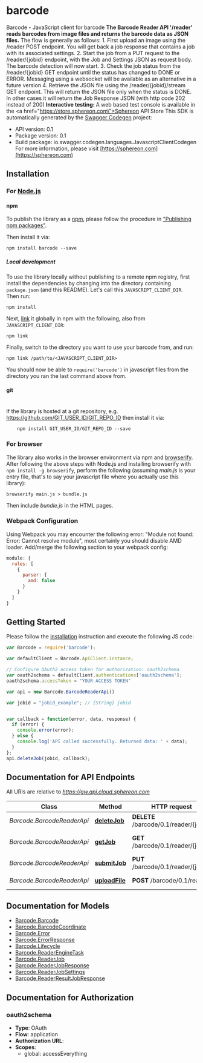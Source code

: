 # barcode

Barcode - JavaScript client for barcode
<b>The Barcode Reader API '/reader' reads barcodes from image files and returns the barcode data as JSON files.</b>    The flow is generally as follows:  1. First upload an image using the /reader POST endpoint. You will get back a job response that contains a job with its associated settings.  2. Start the job from a PUT request to the /reader/{jobid} endpoint, with the Job and Settings JSON as request body. The barcode detection will now start.  3. Check the job status from the /reader/{jobid} GET endpoint until the status has changed to DONE or ERROR. Messaging using a websocket will be available as an alternative in a future version  4. Retrieve the JSON file using the /reader/{jobid}/stream GET endpoint. This will return the JSON file only when the status is DONE. In other cases it will return the Job Response JSON (with http code 202 instead of 200)      <b>Interactive testing: </b>A web based test console is available in the <a href=\"https://store.sphereon.com\">Sphereon API Store</a>
This SDK is automatically generated by the [Swagger Codegen](https://github.com/swagger-api/swagger-codegen) project:

- API version: 0.1
- Package version: 0.1
- Build package: io.swagger.codegen.languages.JavascriptClientCodegen
For more information, please visit [https://sphereon.com](https://sphereon.com)

## Installation

### For [Node.js](https://nodejs.org/)

#### npm

To publish the library as a [npm](https://www.npmjs.com/),
please follow the procedure in ["Publishing npm packages"](https://docs.npmjs.com/getting-started/publishing-npm-packages).

Then install it via:

```shell
npm install barcode --save
```

##### Local development

To use the library locally without publishing to a remote npm registry, first install the dependencies by changing 
into the directory containing `package.json` (and this README). Let's call this `JAVASCRIPT_CLIENT_DIR`. Then run:

```shell
npm install
```

Next, [link](https://docs.npmjs.com/cli/link) it globally in npm with the following, also from `JAVASCRIPT_CLIENT_DIR`:

```shell
npm link
```

Finally, switch to the directory you want to use your barcode from, and run:

```shell
npm link /path/to/<JAVASCRIPT_CLIENT_DIR>
```

You should now be able to `require('barcode')` in javascript files from the directory you ran the last 
command above from.

#### git
#
If the library is hosted at a git repository, e.g.
https://github.com/GIT_USER_ID/GIT_REPO_ID
then install it via:

```shell
    npm install GIT_USER_ID/GIT_REPO_ID --save
```

### For browser

The library also works in the browser environment via npm and [browserify](http://browserify.org/). After following
the above steps with Node.js and installing browserify with `npm install -g browserify`,
perform the following (assuming *main.js* is your entry file, that's to say your javascript file where you actually 
use this library):

```shell
browserify main.js > bundle.js
```

Then include *bundle.js* in the HTML pages.

### Webpack Configuration

Using Webpack you may encounter the following error: "Module not found: Error:
Cannot resolve module", most certainly you should disable AMD loader. Add/merge
the following section to your webpack config:

```javascript
module: {
  rules: [
    {
      parser: {
        amd: false
      }
    }
  ]
}
```

## Getting Started

Please follow the [installation](#installation) instruction and execute the following JS code:

```javascript
var Barcode = require('barcode');

var defaultClient = Barcode.ApiClient.instance;

// Configure OAuth2 access token for authorization: oauth2schema
var oauth2schema = defaultClient.authentications['oauth2schema'];
oauth2schema.accessToken = "YOUR ACCESS TOKEN"

var api = new Barcode.BarcodeReaderApi()

var jobid = "jobid_example"; // {String} jobid


var callback = function(error, data, response) {
  if (error) {
    console.error(error);
  } else {
    console.log('API called successfully. Returned data: ' + data);
  }
};
api.deleteJob(jobid, callback);

```

## Documentation for API Endpoints

All URIs are relative to *https://gw.api.cloud.sphereon.com*

Class | Method | HTTP request | Description
------------ | ------------- | ------------- | -------------
*Barcode.BarcodeReaderApi* | [**deleteJob**](docs/BarcodeReaderApi.md#deleteJob) | **DELETE** /barcode/0.1/reader/{jobid} | Delete a job manually
*Barcode.BarcodeReaderApi* | [**getJob**](docs/BarcodeReaderApi.md#getJob) | **GET** /barcode/0.1/reader/{jobid} | Job definition and state
*Barcode.BarcodeReaderApi* | [**submitJob**](docs/BarcodeReaderApi.md#submitJob) | **PUT** /barcode/0.1/reader/{jobid} | Submit job for reading
*Barcode.BarcodeReaderApi* | [**uploadFile**](docs/BarcodeReaderApi.md#uploadFile) | **POST** /barcode/0.1/reader | Upload the file


## Documentation for Models

 - [Barcode.Barcode](docs/Barcode.md)
 - [Barcode.BarcodeCoordinate](docs/BarcodeCoordinate.md)
 - [Barcode.Error](docs/Error.md)
 - [Barcode.ErrorResponse](docs/ErrorResponse.md)
 - [Barcode.Lifecycle](docs/Lifecycle.md)
 - [Barcode.ReaderEngineTask](docs/ReaderEngineTask.md)
 - [Barcode.ReaderJob](docs/ReaderJob.md)
 - [Barcode.ReaderJobResponse](docs/ReaderJobResponse.md)
 - [Barcode.ReaderJobSettings](docs/ReaderJobSettings.md)
 - [Barcode.ReaderResultJobResponse](docs/ReaderResultJobResponse.md)


## Documentation for Authorization


### oauth2schema

- **Type**: OAuth
- **Flow**: application
- **Authorization URL**: 
- **Scopes**: 
  - global: accessEverything

